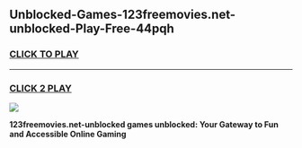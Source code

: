 
## Unblocked-Games-123freemovies.net-unblocked-Play-Free-44pqh
<h3>
<a href="https://premium76.site?title=123freemovies.net-unblocked&ref=19M">CLICK TO PLAY</a></h3>
<hr>

<h3>
<a href="https://premium76.site?title=123freemovies.net-unblocked&ref=19M">CLICK 2 PLAY</a>
  
</h3>

<a href="https://premium76.site?title=123freemovies.net-unblocked&ref=19M"><img src="https://clearcache.store/games.png"></a>


**123freemovies.net-unblocked games unblocked: Your Gateway to Fun and Accessible Online Gaming**
